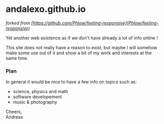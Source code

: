 # andalexo.github.io

_forked from [https://github.com/Phlow/feeling-responsive](Phlow/feeling-responsive)_

Yet another web existence as if we don't have already a lot of info online !

This site does not really have a reason to exist; but maybe I will somehow make some use out of it and show a bit of my work and interests at the same time.

### Plan

In general it would be nice to have a few info on topics such as:

+ science, physics and math
+ software developement
+ music & photography

Cheers,  
Andreas
